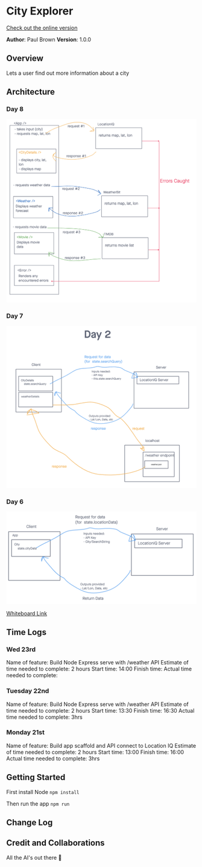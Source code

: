 # City Explorer

[Check out the online version](https://q-city-explorer.netlify.app)

**Author**: Paul Brown
**Version**: 1.0.0

## Overview
Lets a user find out more information about a city

## Architecture
### Day 8
![Day 8 Architecture](./public/architecture.day8.png)

### Day 7
![Day 7 Architecture](./public/architecture.day7.png)

### Day 6
![Day 6 Architecture](./public/architecture.day6.png)

[Whiteboard Link](https://projects.invisionapp.com/freehand/document/Kv8Eoqf3X)

## Time Logs


### Wed 23rd
Name of feature: Build Node Express serve with /weather API
Estimate of time needed to complete: 2 hours
Start time: 14:00
Finish time: 
Actual time needed to complete: 


### Tuesday 22nd
Name of feature: Build Node Express serve with /weather API
Estimate of time needed to complete: 2 hours
Start time: 13:30
Finish time: 16:30
Actual time needed to complete: 3hrs


### Monday 21st
Name of feature: Build app scaffold and API connect to Location IQ
Estimate of time needed to complete: 2 hours
Start time: 13:00
Finish time: 16:00
Actual time needed to complete: 3hrs


## Getting Started
<!-- What are the steps that a user must take in order to build this app on their own machine and get it running? -->
First install Node
`npm install`

Then run the app
`npm run`






## Change Log
<!-- Use this area to document the iterative changes made to your application as each feature is successfully implemented. Use time stamps. Here's an example:

01-01-2001 4:59pm - Application now has a fully-functional express server, with a GET route for the location resource. -->

## Credit and Collaborations

All the AI's out there 👊